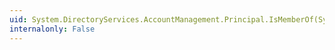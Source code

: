 ```yaml
---
uid: System.DirectoryServices.AccountManagement.Principal.IsMemberOf(System.DirectoryServices.AccountManagement.GroupPrincipal)
internalonly: False
---
```

